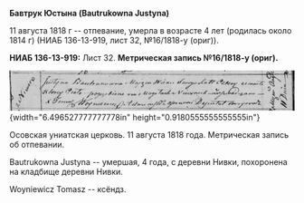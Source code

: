 **Бавтрук Юстына (Bautrukowna Justyna)**

11 августа 1818 г -- отпевание, умерла в возрасте 4 лет (родилась около
1814 г) (НИАБ 136-13-919, лист 32, №16/1818-у (ориг)).

**НИАБ 136-13-919:** Лист 32. **Метрическая запись №16/1818-у (ориг).**

![](./media/0ecf874bce098e4bd0ebd88da0a4343a2dffb181.png){width="6.496527777777778in"
height="0.9180555555555555in"}

Осовская униатская церковь. 11 августа 1818 года. Метрическая запись об
отпевании.

Bautrukowna Justyna -- умершая, 4 года, с деревни Нивки, похоронена на
кладбище деревни Нивки.

Woyniewicz Tomasz -- ксёндз.
